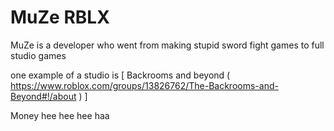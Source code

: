 # MuZe RBLX

MuZe is a developer who went from making stupid sword fight games to full studio games

one example of a studio is [ Backrooms and beyond ( https://www.roblox.com/groups/13826762/The-Backrooms-and-Beyond#!/about ) ]





Money hee hee hee haa
